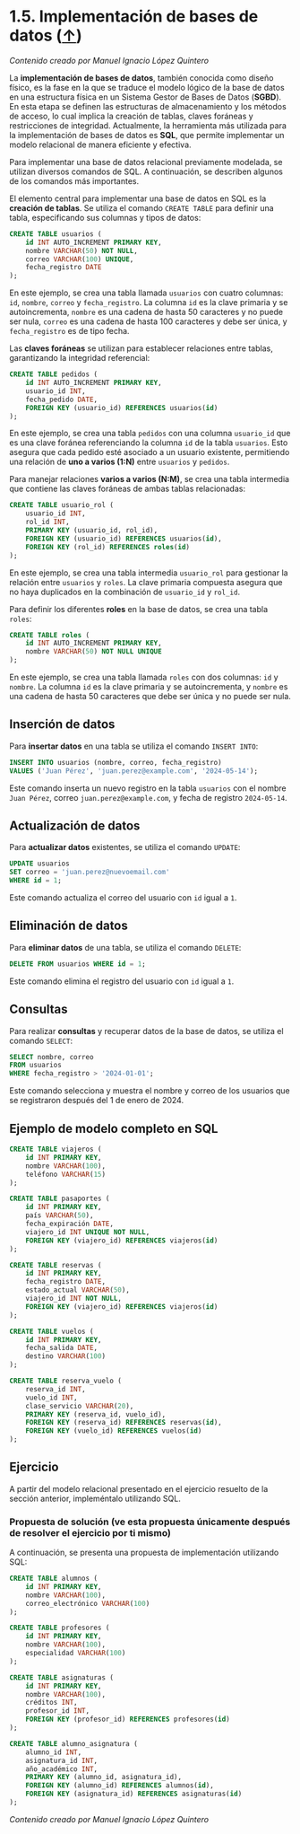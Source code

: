 # 1.5. Implementación de bases de datos ([↑](README.md))

_Contenido creado por Manuel Ignacio López Quintero_

La **implementación de bases de datos**, también conocida como diseño físico, es la fase en la que se traduce el modelo lógico de la base de datos en una estructura física en un Sistema Gestor de Bases de Datos (**SGBD**). En esta etapa se definen las estructuras de almacenamiento y los métodos de acceso, lo cual implica la creación de tablas, claves foráneas y restricciones de integridad. Actualmente, la herramienta más utilizada para la implementación de bases de datos es **SQL**, que permite implementar un modelo relacional de manera eficiente y efectiva.

Para implementar una base de datos relacional previamente modelada, se utilizan diversos comandos de SQL. A continuación, se describen algunos de los comandos más importantes.

El elemento central para implementar una base de datos en SQL es la **creación de tablas**. Se utiliza el comando `CREATE TABLE` para definir una tabla, especificando sus columnas y tipos de datos:

```sql
CREATE TABLE usuarios (
    id INT AUTO_INCREMENT PRIMARY KEY,
    nombre VARCHAR(50) NOT NULL,
    correo VARCHAR(100) UNIQUE,
    fecha_registro DATE
);
````

En este ejemplo, se crea una tabla llamada `usuarios` con cuatro columnas: `id`, `nombre`, `correo` y `fecha_registro`.
La columna `id` es la clave primaria y se autoincrementa, `nombre` es una cadena de hasta 50 caracteres y no puede ser nula, `correo` es una cadena de hasta 100 caracteres y debe ser única, y `fecha_registro` es de tipo fecha.

Las **claves foráneas** se utilizan para establecer relaciones entre tablas, garantizando la integridad referencial:

```sql
CREATE TABLE pedidos (
    id INT AUTO_INCREMENT PRIMARY KEY,
    usuario_id INT,
    fecha_pedido DATE,
    FOREIGN KEY (usuario_id) REFERENCES usuarios(id)
);
```

En este ejemplo, se crea una tabla `pedidos` con una columna `usuario_id` que es una clave foránea referenciando la columna `id` de la tabla `usuarios`.
Esto asegura que cada pedido esté asociado a un usuario existente, permitiendo una relación de **uno a varios (1:N)** entre `usuarios` y `pedidos`.

Para manejar relaciones **varios a varios (N:M)**, se crea una tabla intermedia que contiene las claves foráneas de ambas tablas relacionadas:

```sql
CREATE TABLE usuario_rol (
    usuario_id INT,
    rol_id INT,
    PRIMARY KEY (usuario_id, rol_id),
    FOREIGN KEY (usuario_id) REFERENCES usuarios(id),
    FOREIGN KEY (rol_id) REFERENCES roles(id)
);
```

En este ejemplo, se crea una tabla intermedia `usuario_rol` para gestionar la relación entre `usuarios` y `roles`.
La clave primaria compuesta asegura que no haya duplicados en la combinación de `usuario_id` y `rol_id`.

Para definir los diferentes **roles** en la base de datos, se crea una tabla `roles`:

```sql
CREATE TABLE roles (
    id INT AUTO_INCREMENT PRIMARY KEY,
    nombre VARCHAR(50) NOT NULL UNIQUE
);
```

En este ejemplo, se crea una tabla llamada `roles` con dos columnas: `id` y `nombre`.
La columna `id` es la clave primaria y se autoincrementa, y `nombre` es una cadena de hasta 50 caracteres que debe ser única y no puede ser nula.

## Inserción de datos

Para **insertar datos** en una tabla se utiliza el comando `INSERT INTO`:

```sql
INSERT INTO usuarios (nombre, correo, fecha_registro) 
VALUES ('Juan Pérez', 'juan.perez@example.com', '2024-05-14');
```

Este comando inserta un nuevo registro en la tabla `usuarios` con el nombre `Juan Pérez`, correo `juan.perez@example.com`, y fecha de registro `2024-05-14`.

## Actualización de datos

Para **actualizar datos** existentes, se utiliza el comando `UPDATE`:

```sql
UPDATE usuarios 
SET correo = 'juan.perez@nuevoemail.com' 
WHERE id = 1;
```

Este comando actualiza el correo del usuario con `id` igual a `1`.

## Eliminación de datos

Para **eliminar datos** de una tabla, se utiliza el comando `DELETE`:

```sql
DELETE FROM usuarios WHERE id = 1;
```

Este comando elimina el registro del usuario con `id` igual a `1`.

## Consultas

Para realizar **consultas** y recuperar datos de la base de datos, se utiliza el comando `SELECT`:

```sql
SELECT nombre, correo 
FROM usuarios 
WHERE fecha_registro > '2024-01-01';
```

Este comando selecciona y muestra el nombre y correo de los usuarios que se registraron después del 1 de enero de 2024.

## Ejemplo de modelo completo en SQL

```sql
CREATE TABLE viajeros (
    id INT PRIMARY KEY,
    nombre VARCHAR(100),
    teléfono VARCHAR(15)
);

CREATE TABLE pasaportes (
    id INT PRIMARY KEY,
    país VARCHAR(50),
    fecha_expiración DATE,
    viajero_id INT UNIQUE NOT NULL,
    FOREIGN KEY (viajero_id) REFERENCES viajeros(id)
);

CREATE TABLE reservas (
    id INT PRIMARY KEY,
    fecha_registro DATE,
    estado_actual VARCHAR(50),
    viajero_id INT NOT NULL,
    FOREIGN KEY (viajero_id) REFERENCES viajeros(id)
);

CREATE TABLE vuelos (
    id INT PRIMARY KEY,
    fecha_salida DATE,
    destino VARCHAR(100)
);

CREATE TABLE reserva_vuelo (
    reserva_id INT,
    vuelo_id INT,
    clase_servicio VARCHAR(20),
    PRIMARY KEY (reserva_id, vuelo_id),
    FOREIGN KEY (reserva_id) REFERENCES reservas(id),
    FOREIGN KEY (vuelo_id) REFERENCES vuelos(id)
);
```

## Ejercicio

A partir del modelo relacional presentado en el ejercicio resuelto de la sección anterior, impleméntalo utilizando SQL.

### Propuesta de solución (ve esta propuesta únicamente después de resolver el ejercicio por ti mismo)

A continuación, se presenta una propuesta de implementación utilizando SQL:

```sql
CREATE TABLE alumnos (
    id INT PRIMARY KEY,
    nombre VARCHAR(100),
    correo_electrónico VARCHAR(100)
);

CREATE TABLE profesores (
    id INT PRIMARY KEY,
    nombre VARCHAR(100),
    especialidad VARCHAR(100)
);

CREATE TABLE asignaturas (
    id INT PRIMARY KEY,
    nombre VARCHAR(100),
    créditos INT,
    profesor_id INT,
    FOREIGN KEY (profesor_id) REFERENCES profesores(id)
);

CREATE TABLE alumno_asignatura (
    alumno_id INT,
    asignatura_id INT,
    año_académico INT,
    PRIMARY KEY (alumno_id, asignatura_id),
    FOREIGN KEY (alumno_id) REFERENCES alumnos(id),
    FOREIGN KEY (asignatura_id) REFERENCES asignaturas(id)
);
```

_Contenido creado por Manuel Ignacio López Quintero_
